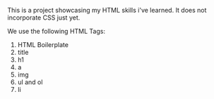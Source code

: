 This is a project showcasing my HTML skills i've learned. It does not incorporate CSS just yet.

We use the following HTML Tags:

1) HTML Boilerplate
2) title
3) h1
4) a
5) img
6) ul and ol
7) li
